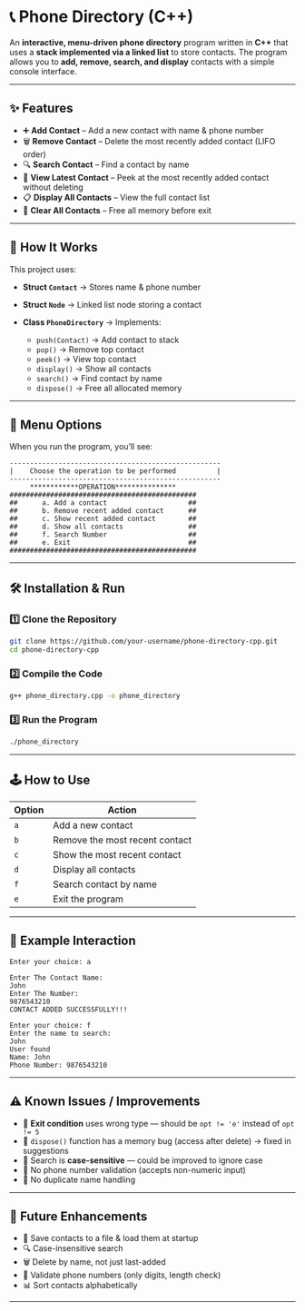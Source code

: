 
# 📞 Phone Directory (C++)

An **interactive, menu-driven phone directory** program written in **C++** that uses a **stack implemented via a linked list** to store contacts.
The program allows you to **add, remove, search, and display** contacts with a simple console interface.

---

## ✨ Features

* ➕ **Add Contact** – Add a new contact with name & phone number
* 🗑 **Remove Contact** – Delete the most recently added contact (LIFO order)
* 🔍 **Search Contact** – Find a contact by name
* 👀 **View Latest Contact** – Peek at the most recently added contact without deleting
* 📋 **Display All Contacts** – View the full contact list
* 🧹 **Clear All Contacts** – Free all memory before exit

---

## 📂 How It Works

This project uses:

* **Struct `Contact`** → Stores name & phone number
* **Struct `Node`** → Linked list node storing a contact
* **Class `PhoneDirectory`** → Implements:

  * `push(Contact)` → Add contact to stack
  * `pop()` → Remove top contact
  * `peek()` → View top contact
  * `display()` → Show all contacts
  * `search()` → Find contact by name
  * `dispose()` → Free all allocated memory

---

## 🎯 Menu Options

When you run the program, you’ll see:

```
----------------------------------------------------
|    Choose the operation to be performed          |
----------------------------------------------------
     ************OPERATION***************
##############################################
##      a. Add a contact                    ##
##      b. Remove recent added contact      ##
##      c. Show recent added contact        ##
##      d. Show all contacts                ##
##      f. Search Number                    ##
##      e. Exit                             ##
##############################################
```

---

## 🛠 Installation & Run

### 1️⃣ Clone the Repository

```bash
git clone https://github.com/your-username/phone-directory-cpp.git
cd phone-directory-cpp
```

### 2️⃣ Compile the Code

```bash
g++ phone_directory.cpp -o phone_directory
```

### 3️⃣ Run the Program

```bash
./phone_directory
```

---

## 🕹 How to Use

| Option | Action                         |
| ------ | ------------------------------ |
| `a`    | Add a new contact              |
| `b`    | Remove the most recent contact |
| `c`    | Show the most recent contact   |
| `d`    | Display all contacts           |
| `f`    | Search contact by name         |
| `e`    | Exit the program               |

---

## 📌 Example Interaction

```
Enter your choice: a

Enter The Contact Name:
John
Enter The Number:
9876543210
CONTACT ADDED SUCCESSFULLY!!!

Enter your choice: f
Enter the name to search:
John
User found
Name: John
Phone Number: 9876543210
```

---

## ⚠ Known Issues / Improvements

* 🔹 **Exit condition** uses wrong type — should be `opt != 'e'` instead of `opt != 5`
* 🔹 `dispose()` function has a memory bug (access after delete) → fixed in suggestions
* 🔹 Search is **case-sensitive** — could be improved to ignore case
* 🔹 No phone number validation (accepts non-numeric input)
* 🔹 No duplicate name handling

---

## 🚀 Future Enhancements

* 📝 Save contacts to a file & load them at startup
* 🔍 Case-insensitive search
* 🗑 Delete by name, not just last-added
* 📱 Validate phone numbers (only digits, length check)
* 📊 Sort contacts alphabetically

---


